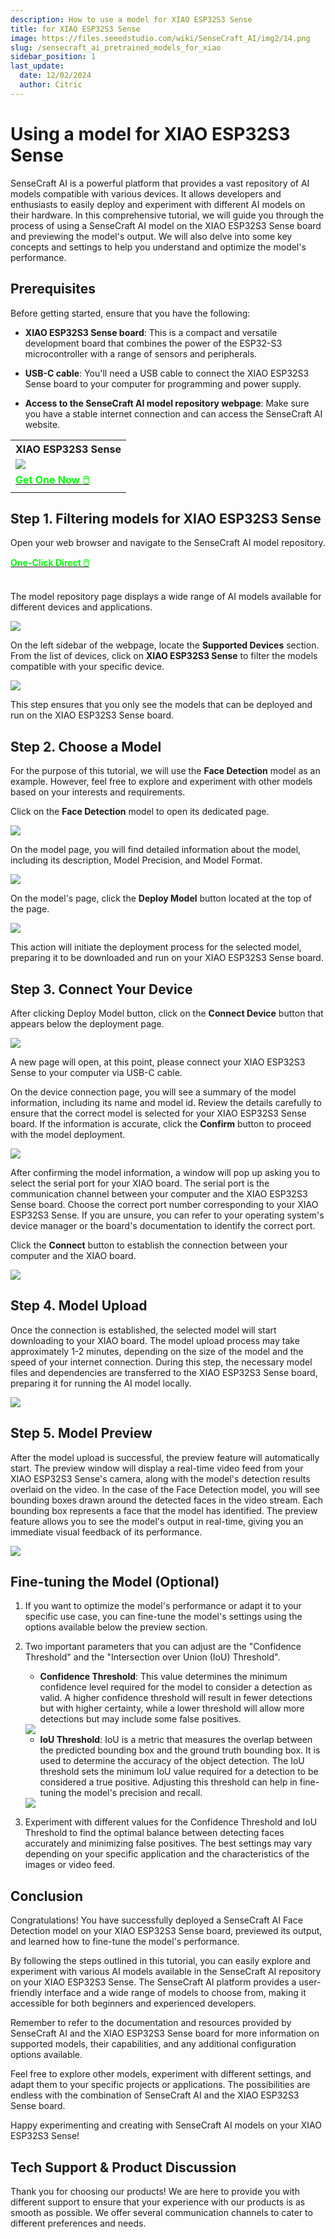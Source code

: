 ```yaml
---
description: How to use a model for XIAO ESP32S3 Sense
title: for XIAO ESP32S3 Sense
image: https://files.seeedstudio.com/wiki/SenseCraft_AI/img2/14.png
slug: /sensecraft_ai_pretrained_models_for_xiao
sidebar_position: 1
last_update:
  date: 12/02/2024
  author: Citric
---
```


# Using a model for XIAO ESP32S3 Sense

SenseCraft AI is a powerful platform that provides a vast repository of AI models compatible with various devices. It allows developers and enthusiasts to easily deploy and experiment with different AI models on their hardware. In this comprehensive tutorial, we will guide you through the process of using a SenseCraft AI model on the XIAO ESP32S3 Sense board and previewing the model's output. We will also delve into some key concepts and settings to help you understand and optimize the model's performance.

## Prerequisites

Before getting started, ensure that you have the following:

- **XIAO ESP32S3 Sense board**: This is a compact and versatile development board that combines the power of the ESP32-S3 microcontroller with a range of sensors and peripherals.

- **USB-C cable**: You'll need a USB cable to connect the XIAO ESP32S3 Sense board to your computer for programming and power supply.

- **Access to the SenseCraft AI model repository webpage**: Make sure you have a stable internet connection and can access the SenseCraft AI website.

<div class="table-center">
  <table align="center">
    <tr>
      <th>XIAO ESP32S3 Sense</th>
    </tr>
    <tr>
      <td><div style={{textAlign:'center'}}><img src="https://files.seeedstudio.com/wiki/SeeedStudio-XIAO-ESP32S3/img/xiaoesp32s3sense.jpg" style={{width:250, height:'auto'}}/></div></td>
    </tr>
    <tr>
      <td><div class="get_one_now_container" style={{textAlign: 'center'}}>
        <a class="get_one_now_item" href="https://www.seeedstudio.com/XIAO-ESP32S3-Sense-p-5639.html">
        <strong><span><font color={'FFFFFF'} size={"4"}> Get One Now 🖱️</font></span></strong>
        </a>
      </div></td>
    </tr>
  </table>
</div>

## Step 1. Filtering models for XIAO ESP32S3 Sense

Open your web browser and navigate to the SenseCraft AI model repository.

<div class="get_one_now_container" style={{textAlign: 'center'}}>
    <a class="get_one_now_item" href="https://sensecraft.seeed.cc/ai/#/model">
            <strong><span><font color={'FFFFFF'} size={"4"}>One-Click Direct 🖱️</font></span></strong>
    </a>
</div><br />

The model repository page displays a wide range of AI models available for different devices and applications.

<div style={{textAlign:'center'}}><img src="https://files.seeedstudio.com/wiki/SenseCraft_AI/img2/13.png" style={{width:1000, height:'auto'}}/></div>

On the left sidebar of the webpage, locate the **Supported Devices** section. From the list of devices, click on **XIAO ESP32S3 Sense** to filter the models compatible with your specific device.

<div style={{textAlign:'center'}}><img src="https://files.seeedstudio.com/wiki/SenseCraft_AI/img2/14.png" style={{width:1000, height:'auto'}}/></div>

This step ensures that you only see the models that can be deployed and run on the XIAO ESP32S3 Sense board.

## Step 2. Choose a Model

For the purpose of this tutorial, we will use the **Face Detection** model as an example. However, feel free to explore and experiment with other models based on your interests and requirements.

Click on the **Face Detection** model to open its dedicated page.

<div style={{textAlign:'center'}}><img src="https://files.seeedstudio.com/wiki/SenseCraft_AI/img2/15.png" style={{width:1000, height:'auto'}}/></div>

On the model page, you will find detailed information about the model, including its description, Model Precision, and Model Format.

<div style={{textAlign:'center'}}><img src="https://files.seeedstudio.com/wiki/SenseCraft_AI/img2/16.png" style={{width:1000, height:'auto'}}/></div>

On the model's page, click the **Deploy Model** button located at the top of the page.

<div style={{textAlign:'center'}}><img src="https://files.seeedstudio.com/wiki/SenseCraft_AI/img2/17.png" style={{width:1000, height:'auto'}}/></div>

This action will initiate the deployment process for the selected model, preparing it to be downloaded and run on your XIAO ESP32S3 Sense board.

## Step 3. Connect Your Device

After clicking Deploy Model button, click on the **Connect Device** button that appears below the deployment page.

<div style={{textAlign:'center'}}><img src="https://files.seeedstudio.com/wiki/SenseCraft_AI/img2/18.png" style={{width:1000, height:'auto'}}/></div>

A new page will open, at this point, please connect your XIAO ESP32S3 Sense to your computer via USB-C cable.

On the device connection page, you will see a summary of the model information, including its name and model id. Review the details carefully to ensure that the correct model is selected for your XIAO ESP32S3 Sense board. If the information is accurate, click the **Confirm** button to proceed with the model deployment.

<div style={{textAlign:'center'}}><img src="https://files.seeedstudio.com/wiki/SenseCraft_AI/img2/19.png" style={{width:1000, height:'auto'}}/></div>

After confirming the model information, a window will pop up asking you to select the serial port for your XIAO board. The serial port is the communication channel between your computer and the XIAO ESP32S3 Sense board. Choose the correct port number corresponding to your XIAO ESP32S3 Sense. If you are unsure, you can refer to your operating system's device manager or the board's documentation to identify the correct port.

Click the **Connect** button to establish the connection between your computer and the XIAO board.

<div style={{textAlign:'center'}}><img src="https://files.seeedstudio.com/wiki/SenseCraft_AI/img2/20.png" style={{width:1000, height:'auto'}}/></div>

## Step 4. Model Upload

Once the connection is established, the selected model will start downloading to your XIAO board. The model upload process may take approximately 1-2 minutes, depending on the size of the model and the speed of your internet connection. During this step, the necessary model files and dependencies are transferred to the XIAO ESP32S3 Sense board, preparing it for running the AI model locally.

<div style={{textAlign:'center'}}><img src="https://files.seeedstudio.com/wiki/SenseCraft_AI/img2/21.png" style={{width:1000, height:'auto'}}/></div>

## Step 5. Model Preview

After the model upload is successful, the preview feature will automatically start. The preview window will display a real-time video feed from your XIAO ESP32S3 Sense's camera, along with the model's detection results overlaid on the video. In the case of the Face Detection model, you will see bounding boxes drawn around the detected faces in the video stream. Each bounding box represents a face that the model has identified. The preview feature allows you to see the model's output in real-time, giving you an immediate visual feedback of its performance.

<div style={{textAlign:'center'}}><img src="https://files.seeedstudio.com/wiki/SenseCraft_AI/img2/22.png" style={{width:1000, height:'auto'}}/></div>

## Fine-tuning the Model (Optional)

1. If you want to optimize the model's performance or adapt it to your specific use case, you can fine-tune the model's settings using the options available below the preview section.

2. Two important parameters that you can adjust are the "Confidence Threshold" and the "Intersection over Union (IoU) Threshold".

   - **Confidence Threshold**: This value determines the minimum confidence level required for the model to consider a detection as valid. A higher confidence threshold will result in fewer detections but with higher certainty, while a lower threshold will allow more detections but may include some false positives.

   <div style={{textAlign:'center'}}><img src="https://files.seeedstudio.com/wiki/grove-vision-ai-v2/confi.gif" style={{width:600, height:'auto'}}/></div>

   - **IoU Threshold**: IoU is a metric that measures the overlap between the predicted bounding box and the ground truth bounding box. It is used to determine the accuracy of the object detection. The IoU threshold sets the minimum IoU value required for a detection to be considered a true positive. Adjusting this threshold can help in fine-tuning the model's precision and recall.

   <div style={{textAlign:'center'}}><img src="https://files.seeedstudio.com/wiki/grove-vision-ai-v2/iou.gif" style={{width:600, height:'auto'}}/></div>


3. Experiment with different values for the Confidence Threshold and IoU Threshold to find the optimal balance between detecting faces accurately and minimizing false positives. The best settings may vary depending on your specific application and the characteristics of the images or video feed.

## Conclusion

Congratulations! You have successfully deployed a SenseCraft AI Face Detection model on your XIAO ESP32S3 Sense board, previewed its output, and learned how to fine-tune the model's performance.

By following the steps outlined in this tutorial, you can easily explore and experiment with various AI models available in the SenseCraft AI repository on your XIAO ESP32S3 Sense. The SenseCraft AI platform provides a user-friendly interface and a wide range of models to choose from, making it accessible for both beginners and experienced developers.

Remember to refer to the documentation and resources provided by SenseCraft AI and the XIAO ESP32S3 Sense board for more information on supported models, their capabilities, and any additional configuration options available.

Feel free to explore other models, experiment with different settings, and adapt them to your specific projects or applications. The possibilities are endless with the combination of SenseCraft AI and the XIAO ESP32S3 Sense board.

Happy experimenting and creating with SenseCraft AI models on your XIAO ESP32S3 Sense!




## Tech Support & Product Discussion

Thank you for choosing our products! We are here to provide you with different support to ensure that your experience with our products is as smooth as possible. We offer several communication channels to cater to different preferences and needs.

<div class="button_tech_support_container">
<a href="https://discord.com/invite/QqMgVwHT3X" class="button_tech_support_sensecap"></a>
<a href="https://support.sensecapmx.com/portal/en/home" class="button_tech_support_sensecap3"></a>
</div>

<div class="button_tech_support_container">
<a href="mailto:support@sensecapmx.com" class="button_tech_support_sensecap2"></a>
<a href="https://github.com/Seeed-Studio/wiki-documents/discussions/69" class="button_discussion"></a>
</div>

